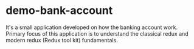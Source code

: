 # demo-bank-account
It's a small application developed on how the banking account work. Primary focus of this application is to understand the classical redux and modern redux (Redux tool kit) fundamentals.
